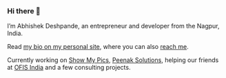 ### Hi there 👋

I’m Abhishek Deshpande, an entrepreneur and developer from the Nagpur, India.

Read [my bio on my personal site](https://whoisabhi.com/about-me/), where you can also [reach me](https://twitter.com/fitehal).

Currently working on [Show My Pics](https://showmy.pics/), [Peenak Solutions](https://peenak.com), helping our friends at [OFIS India](https://ofisindia.com/) and a few consulting projects.
